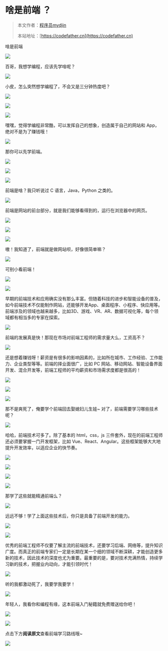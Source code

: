 # 啥是前端 ？

> 本文作者：[程序员mydjin](https://yuyuanweb.feishu.cn/wiki/Abldw5WkjidySxkKxU2cQdAtnah)
>
> 本站地址：[https://codefather.cn](https://codefather.cn)

啥是前端





![](https://pic.yupi.icu/5563/202311071337618.jpeg)

百哥，我想学编程，应该先学啥呢？

![](https://pic.yupi.icu/5563/202311071337646.png)

小皮，怎么突然想学编程了，不会又是三分钟热度吧？

![](https://pic.yupi.icu/5563/202311071337646.png)



![](https://pic.yupi.icu/5563/202311071337595.jpeg)







![](https://pic.yupi.icu/5563/202311071337618.jpeg)

嘿嘿，觉得学编程非常酷，可以发挥自己的想象，创造属于自己的网站和 App，绝对不是为了赚钱哦！

![](https://pic.yupi.icu/5563/202311071337646.png)

那你可以先学前端。

![](https://pic.yupi.icu/5563/202311071337646.png)

![](https://pic.yupi.icu/5563/202311071337655.jpeg)



![](https://pic.yupi.icu/5563/202311071337618.jpeg)

前端是啥？我只听说过 C 语言，Java，Python 之类的。

![](https://pic.yupi.icu/5563/202311071337646.png)

前端是网站的前台部分，就是我们能够看得到的，运行在浏览器中的网页。

![](https://pic.yupi.icu/5563/202311071337646.png)





![](https://pic.yupi.icu/5563/202311071337590.jpeg)



![](https://pic.yupi.icu/5563/202311071337598.jpeg)

嗷！我知道了，前端就是做网站呗，好像很简单嘛？

![](https://pic.yupi.icu/5563/202311071337646.png)

可别小看前端！

![](https://pic.yupi.icu/5563/202311071337646.png)

![](https://pic.yupi.icu/5563/202311071337353.jpeg)



早期的前端技术和应用确实没有那么丰富。但随着科技的进步和智能设备的普及，如今前端技术不仅能制作网站，还能够开发App、桌面程序、小程序、快应用等。前端涉及的领域也越来越多，比如3D、游戏、VR、AR、数据可视化等，每个领域都有相当多的专家在探索。







![](https://pic.yupi.icu/5563/202311071337618.jpeg)

前端的发展真是快！那现在市场对前端工程师的需求量大么，工资高不？

![](https://pic.yupi.icu/5563/202311071337646.png)

还是想着赚钱呀！薪资是有很多的影响因素的，比如所在城市、工作经验、工作能力、企业类型等等。前端的择业面很广，比如 PC 网站、移动网站、智能设备界面开发、混合开发等，前端工程师的平均薪资和市场需求度都是很高的！

![](https://pic.yupi.icu/5563/202311071337646.png)













![](https://pic.yupi.icu/5563/202311071337595.jpeg)





![](https://pic.yupi.icu/5563/202311071337481.jpeg)

那不是爽死了，俺要学个前端回去娶媳妇儿生娃~ 对了，前端需要学习哪些技术呢？

![](https://pic.yupi.icu/5563/202311071337646.png)

哈哈，前端技术可多了。除了基本的 html，css，js 三件套外，现在的前端工程师还必须要掌握一门开发框架，比如 Vue、React、Angular。这些框架能够大大地提升开发效率，以适应企业的快节奏。

![](https://pic.yupi.icu/5563/202311071337646.png)











![](https://pic.yupi.icu/5563/202311071337595.jpeg)



![](https://pic.yupi.icu/5563/202311071337342.jpeg)



![](https://pic.yupi.icu/5563/202311071337618.jpeg)

那学了这些就能精通前端么？

![](https://pic.yupi.icu/5563/202311071337646.png)

远远不够！学了上面这些技术后，你只是具备了前端开发的能力。

![](https://pic.yupi.icu/5563/202311071337646.png)





![](https://pic.yupi.icu/5563/202311071337384.jpeg)



优秀的前端工程师不仅要了解主流的前端技术，还要学习后端、网络等，提升知识广度。而真正的前端专家们一定是长期在某一个细的领域不断深耕，才能创造更多新的技术，因此技术的深度也尤为重要。最重要的是，要对技术充满热情，持续学习新的技术，把握业内动向，才能引领时代！





![](https://pic.yupi.icu/5563/202311071337377.jpeg)

听的我都激动死了，我要学我要学！

![](https://pic.yupi.icu/5563/202311071337646.png)

年轻人，我看你和编程有缘，这本前端入门秘籍就免费赠送给你吧！

![](https://pic.yupi.icu/5563/202311071337646.png)



![](https://pic.yupi.icu/5563/202311071337655.jpeg)



点击下方**阅读原文**查看前端学习路线哦~



![](https://pic.yupi.icu/5563/202311071337455.jpeg)